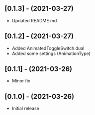## [0.1.3] - (2021-03-27)

- Updated README.md

## [0.1.2] - (2021-03-27)

- Added AnimatedToggleSwitch.dual
- Added some settings (AnimationType)

## [0.1.1] - (2021-03-26)

- Minor fix

## [0.1.0] - (2021-03-26)

- Initial release
